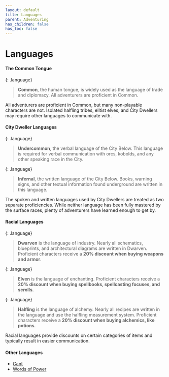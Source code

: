 ```yaml
---
layout: default
title: Languages
parent: Adventuring
has_children: false
has_toc: false
---
```


# Languages

#### The Common Tongue

{: .language}
> **Common**, the human tongue, is widely used as the language of trade and diplomacy. All adventurers are proficient in Common.

All adventurers are proficient in Common, but many non-playable characters are not. Isolated halfling tribes, elitist elves, and City Dwellers may require other languages to communicate with.

#### City Dweller Languages

{: .language}
> **Undercommon**, the verbal language of the City Below. This language is required for verbal communication with orcs, kobolds, and any other speaking race in the City.

{: .language}
> **Infernal**, the written language of the City Below. Books, warning signs, and other textual information found underground are written in this language.

The spoken and written languages used by City Dwellers are treated as two separate proficiencies. While neither language has been fully mastered by the surface races, plenty of adventurers have learned enough to get by.


#### Racial Languages

{: .language}
> **Dwarven** is the language of industry. Nearly all schematics, blueprints, and architectural diagrams are written in Dwarven. Proficient characters receive a **20% discount when buying weapons and armor**.

{: .language}
> **Elven** is the language of enchanting. Proficient characters receive a **20% discount when buying spellbooks, spellcasting focuses, and scrolls**.

{: .language}
> **Halfling** is the language of alchemy. Nearly all recipes are written in the language and use the halfling measurement system. Proficient characters receive a **20% discount when buying alchemics, like potions**.

Racial languages provide discounts on certain categories of items and typically result in easier communication.

#### Other Languages

* [Cant](../character_creation/class/rogue#cant)
* [Words of Power](../more/secret_languages)